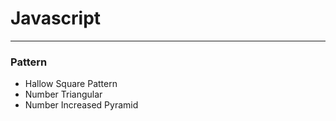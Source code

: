 <h1>Javascript</h1>

<hr>

<h3>Pattern</h3>

<ul>
<li>Hallow Square Pattern</li>
<li>Number Triangular</li>
<li>Number Increased Pyramid</li>
</ul>
